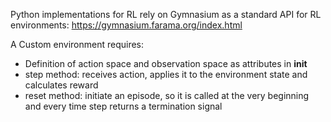 Python implementations for RL rely on Gymnasium as a standard API for RL environments: https://gymnasium.farama.org/index.html

A Custom environment requires:
- Definition of action space and observation space as attributes in __init__
- step method: receives action, applies it to the environment state and calculates reward
- reset method: initiate an episode, so it is called at the very beginning and every time step returns a termination signal
